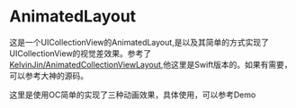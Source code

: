 # AnimatedLayout
这是一个UICollectionView的AnimatedLayout,是以及其简单的方式实现了UICollectionView的视觉差效果。参考了[KelvinJin/AnimatedCollectionViewLayout](https://github.com/KelvinJin/AnimatedCollectionViewLayout),他这里是Swift版本的。如果有需要，可以参考大神的源码。

这里是使用OC简单的实现了三种动画效果，具体使用，可以参考Demo

